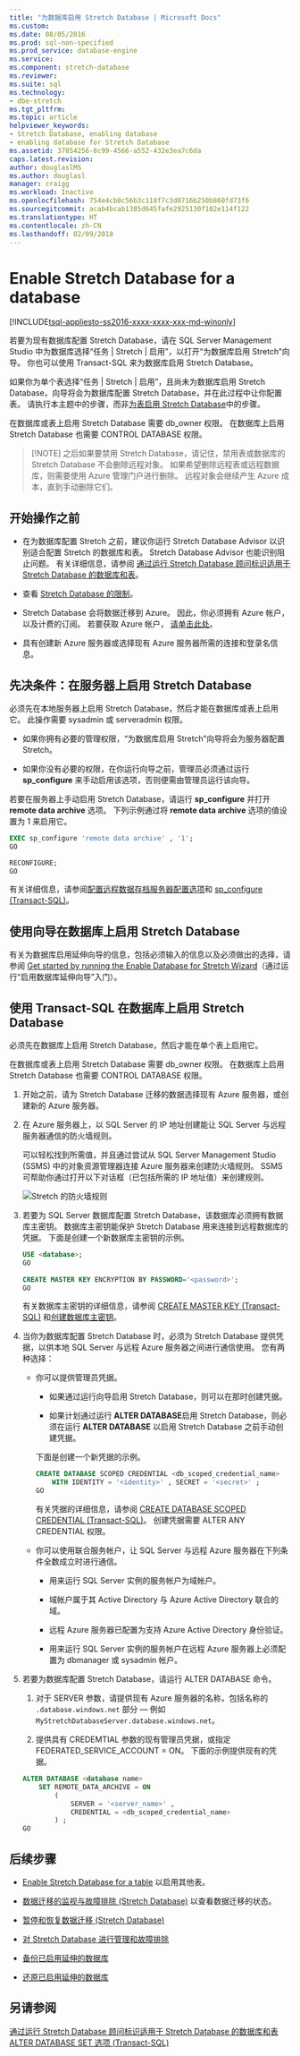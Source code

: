 ```yaml
---
title: "为数据库启用 Stretch Database | Microsoft Docs"
ms.custom: 
ms.date: 08/05/2016
ms.prod: sql-non-specified
ms.prod_service: database-engine
ms.service: 
ms.component: stretch-database
ms.reviewer: 
ms.suite: sql
ms.technology:
- dbe-stretch
ms.tgt_pltfrm: 
ms.topic: article
helpviewer_keywords:
- Stretch Database, enabling database
- enabling database for Stretch Database
ms.assetid: 37854256-8c99-4566-a552-432e3ea7c6da
caps.latest.revision: 
author: douglaslMS
ms.author: douglasl
manager: craigg
ms.workload: Inactive
ms.openlocfilehash: 754e4cb8c56b3c118f7c3d0716b250b860fd73f6
ms.sourcegitcommit: acab4bcab1385d645fafe2925130f102e114f122
ms.translationtype: HT
ms.contentlocale: zh-CN
ms.lasthandoff: 02/09/2018
---
```

# <a name="enable-stretch-database-for-a-database"></a>Enable Stretch Database for a database
[!INCLUDE[tsql-appliesto-ss2016-xxxx-xxxx-xxx-md-winonly](../../includes/tsql-appliesto-ss2016-xxxx-xxxx-xxx-md-winonly.md)]


  若要为现有数据库配置 Stretch Database，请在 SQL Server Management Studio 中为数据库选择“任务 | Stretch | 启用”，以打开“为数据库启用 Stretch”向导。 你也可以使用 Transact-SQL 来为数据库启用 Stretch Database。  
  
 如果你为单个表选择“任务 | Stretch | 启用”，且尚未为数据库启用 Stretch Database，向导将会为数据库配置 Stretch Database，并在此过程中让你配置表。 请执行本主题中的步骤，而非[为表启用 Stretch Database](../../sql-server/stretch-database/enable-stretch-database-for-a-table.md)中的步骤。  
  
 在数据库或表上启用 Stretch Database 需要 db_owner 权限。 在数据库上启用 Stretch Database 也需要 CONTROL DATABASE 权限。  

 >   [!NOTE]
 > 之后如果要禁用 Stretch Database，请记住，禁用表或数据库的 Stretch Database 不会删除远程对象。 如果希望删除远程表或远程数据库，则需要使用 Azure 管理门户进行删除。 远程对象会继续产生 Azure 成本，直到手动删除它们。 
 
## <a name="before-you-get-started"></a>开始操作之前  
  
-   在为数据库配置 Stretch 之前，建议你运行 Stretch Database Advisor 以识别适合配置 Stretch 的数据库和表。 Stretch Database Advisor 也能识别阻止问题。 有关详细信息，请参阅 [通过运行 Stretch Database 顾问标识适用于 Stretch Database 的数据库和表](../../sql-server/stretch-database/stretch-database-databases-and-tables-stretch-database-advisor.md)。  
  
-   查看 [Stretch Database 的限制](../../sql-server/stretch-database/limitations-for-stretch-database.md)。  
  
-   Stretch Database 会将数据迁移到 Azure。 因此，你必须拥有 Azure 帐户，以及计费的订阅。 若要获取 Azure 帐户， [请单击此处](http://azure.microsoft.com/en-us/pricing/free-trial/)。  
  
-   具有创建新 Azure 服务器或选择现有 Azure 服务器所需的连接和登录名信息。  
  
##  <a name="EnableTSQLServer"></a> 先决条件：在服务器上启用 Stretch Database  
 必须先在本地服务器上启用 Stretch Database，然后才能在数据库或表上启用它。 此操作需要 sysadmin 或 serveradmin 权限。  
  
-   如果你拥有必要的管理权限，“为数据库启用 Stretch”向导将会为服务器配置 Stretch。  
  
-   如果你没有必要的权限，在你运行向导之前，管理员必须通过运行 **sp_configure** 来手动启用该选项，否则便需由管理员运行该向导。  
  
 若要在服务器上手动启用 Stretch Database，请运行 **sp_configure** 并打开 **remote data archive** 选项。 下列示例通过将 **remote data archive** 选项的值设置为 1 来启用它。  
  
```sql
EXEC sp_configure 'remote data archive' , '1';  
GO

RECONFIGURE;  
GO  
```  
  
 有关详细信息，请参阅[配置远程数据存档服务器配置选项](../../database-engine/configure-windows/configure-the-remote-data-archive-server-configuration-option.md)和 [sp_configure (Transact-SQL)](../../relational-databases/system-stored-procedures/sp-configure-transact-sql.md)。  
  
##  <a name="Wizard"></a> 使用向导在数据库上启用 Stretch Database  
 有关为数据库启用延伸向导的信息，包括必须输入的信息以及必须做出的选择，请参阅 [Get started by running the Enable Database for Stretch Wizard](../../sql-server/stretch-database/get-started-by-running-the-enable-database-for-stretch-wizard.md)（通过运行“启用数据库延伸向导”入门）。  
  
##  <a name="EnableTSQLDatabase"></a> 使用 Transact-SQL 在数据库上启用 Stretch Database  
 必须先在数据库上启用 Stretch Database，然后才能在单个表上启用它。  
  
 在数据库或表上启用 Stretch Database 需要 db_owner 权限。 在数据库上启用 Stretch Database 也需要 CONTROL DATABASE 权限。  
  
1.  开始之前，请为 Stretch Database 迁移的数据选择现有 Azure 服务器，或创建新的 Azure 服务器。  
  
2.  在 Azure 服务器上，以 SQL Server 的 IP 地址创建能让 SQL Server 与远程服务器通信的防火墙规则。  

    可以轻松找到所需值，并且通过尝试从 SQL Server Management Studio (SSMS) 中的对象资源管理器连接 Azure 服务器来创建防火墙规则。 SSMS 可帮助你通过打开以下对话框（已包括所需的 IP 地址值）来创建规则。
    
    ![Stretch 的防火墙规则](../../sql-server/stretch-database/media/firewall-rule-for-stretch.png)
  
3.  若要为 SQL Server 数据库配置 Stretch Database，该数据库必须拥有数据库主密钥。 数据库主密钥能保护 Stretch Database 用来连接到远程数据库的凭据。 下面是创建一个新数据库主密钥的示例。  
  
    ```sql  
    USE <database>; 
    GO  
  
    CREATE MASTER KEY ENCRYPTION BY PASSWORD='<password>'; 
    GO
    ```  
    有关数据库主密钥的详细信息，请参阅 [CREATE MASTER KEY (Transact-SQL)](../../t-sql/statements/create-master-key-transact-sql.md) 和[创建数据库主密钥](../../relational-databases/security/encryption/create-a-database-master-key.md)。
    
4.  当你为数据库配置 Stretch Database 时，必须为 Stretch Database 提供凭据，以供本地 SQL Server 与远程 Azure 服务器之间进行通信使用。 您有两种选择：  
  
    -   你可以提供管理员凭据。  
  
        -   如果通过运行向导启用 Stretch Database，则可以在那时创建凭据。  
  
        -   如果计划通过运行 **ALTER DATABASE**启用 Stretch Database，则必须在运行 **ALTER DATABASE** 以启用 Stretch Database 之前手动创建凭据。 
        
        下面是创建一个新凭据的示例。
  
        ```sql  
        CREATE DATABASE SCOPED CREDENTIAL <db_scoped_credential_name>  
            WITH IDENTITY = '<identity>' , SECRET = '<secret>' ;
        GO   
        ```  

         有关凭据的详细信息，请参阅 [CREATE DATABASE SCOPED CREDENTIAL (Transact-SQL)](../../t-sql/statements/create-database-scoped-credential-transact-sql.md)。 创建凭据需要 ALTER ANY CREDENTIAL 权限。  

    -   你可以使用联合服务帐户，让 SQL Server 与远程 Azure 服务器在下列条件全数成立时进行通信。  
  
        -   用来运行 SQL Server 实例的服务帐户为域帐户。  
  
        -   域帐户属于其 Active Directory 与 Azure Active Directory 联合的域。  
  
        -   远程 Azure 服务器已配置为支持 Azure Active Directory 身份验证。  
  
        -   用来运行 SQL Server 实例的服务帐户在远程 Azure 服务器上必须配置为 dbmanager 或 sysadmin 帐户。  
  
5.  若要为数据库配置 Stretch Database，请运行 ALTER DATABASE 命令。  
  
    1.  对于 SERVER 参数，请提供现有 Azure 服务器的名称，包括名称的 `.database.windows.net` 部分 — 例如 `MyStretchDatabaseServer.database.windows.net`。  
  
    2.  提供具有 CREDEMTIAL 参数的现有管理员凭据，或指定 FEDERATED_SERVICE_ACCOUNT = ON。 下面的示例提供现有的凭据。  
  
    ```sql  
    ALTER DATABASE <database name>  
        SET REMOTE_DATA_ARCHIVE = ON  
            (  
                SERVER = '<server_name>' ,  
                CREDENTIAL = <db_scoped_credential_name>  
            ) ;  
    GO
    ```  
  
## <a name="next-steps"></a>后续步骤  
-   [Enable Stretch Database for a table](../../sql-server/stretch-database/enable-stretch-database-for-a-table.md) 以启用其他表。  
  
-   [数据迁移的监视与故障排除 (Stretch Database)](../../sql-server/stretch-database/monitor-and-troubleshoot-data-migration-stretch-database.md) 以查看数据迁移的状态。  
  
-   [暂停和恢复数据迁移 (Stretch Database)](../../sql-server/stretch-database/pause-and-resume-data-migration-stretch-database.md)  
  
-   [对 Stretch Database 进行管理和故障排除](../../sql-server/stretch-database/manage-and-troubleshoot-stretch-database.md)  
  
-   [备份已启用延伸的数据库](../../sql-server/stretch-database/backup-stretch-enabled-databases-stretch-database.md)  
  
-   [还原已启用延伸的数据库](../../sql-server/stretch-database/restore-stretch-enabled-databases-stretch-database.md)  
  
## <a name="see-also"></a>另请参阅  
 [通过运行 Stretch Database 顾问标识适用于 Stretch Database 的数据库和表](../../sql-server/stretch-database/stretch-database-databases-and-tables-stretch-database-advisor.md)   
 [ALTER DATABASE SET 选项 (Transact-SQL)](../../t-sql/statements/alter-database-transact-sql-set-options.md)  
  
  
